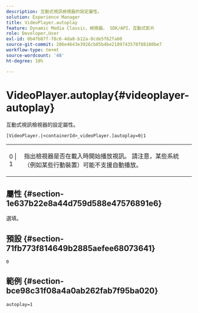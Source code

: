 ```yaml
---
description: 互動式視訊檢視器的設定屬性。
solution: Experience Manager
title: VideoPlayer.autoplay
feature: Dynamic Media Classic，檢視器， SDK/API，互動式影片
role: Developer,User
exl-id: 0b4fb87f-f8c6-4da8-b12a-0cde5f62fa60
source-git-commit: 206e4643e3926cb85b4be2189743578f88180be7
workflow-type: tm+mt
source-wordcount: '48'
ht-degree: 10%

---
```


# VideoPlayer.autoplay{#videoplayer-autoplay}

互動式視訊檢視器的設定屬性。

`[VideoPlayer.|<containerId>_videoPlayer.]autoplay=0|1`

<table id="table_441553CD34C94A58A9D7CBF772DEDDB6"> 
 <tbody> 
  <tr> 
   <td colname="col1"> <p> <span class="codeph"> 0 | 1 </span> </p> </td> 
   <td colname="col2"> <p> 指出檢視器是否在載入時開始播放視訊。 請注意，某些系統（例如某些行動裝置）可能不支援自動播放。 </p> </td> 
  </tr> 
 </tbody> 
</table>

## 屬性 {#section-1e637b22e8a44d759d588e47576891e6}

選填。

## 預設 {#section-71fb773f814649b2885aefee68073641}

`0`

## 範例 {#section-bce98c31f08a4a0ab262fab7f95ba020}

```
autoplay=1
```
